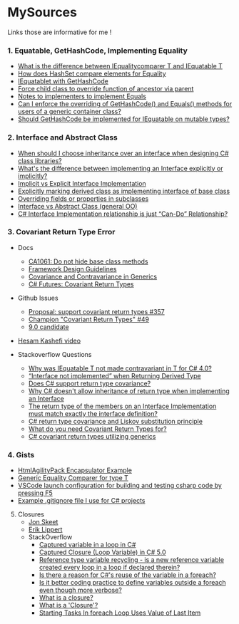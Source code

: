 # MySources
Links those are informative for me !

### 1. Equatable, GetHashCode, Implementing Equality
   - [What is the difference between IEqualitycomparer T and IEquatable T](https://stackoverflow.com/questions/9316918/what-is-the-difference-between-iequalitycomparert-and-iequatablet)
   - [How does HashSet compare elements for Equality](https://stackoverflow.com/questions/8952003/how-does-hashset-compare-elements-for-equality)
   - [IEquatablet with GetHashCode](https://stackoverflow.com/questions/58379115/iequatablet-with-gethashcode)
   - [Force child class to override function of ancestor via parent](https://stackoverflow.com/questions/19791178/force-child-class-to-override-function-of-ancestor-via-parent)
   - [Notes to implementers to implement Equals](https://docs.microsoft.com/en-us/dotnet/api/system.iequatable-1?view=netframework-4.8#notes-to-implementers)
   - [Can I enforce the overriding of GetHashCode() and Equals() methods for users of a generic container class?](https://softwareengineering.stackexchange.com/questions/307999/can-i-enforce-the-overriding-of-gethashcode-and-equals-methods-for-users-of)
   - [Should GetHashCode be implemented for IEquatable<T> on mutable types?](https://stackoverflow.com/questions/49055673/should-gethashcode-be-implemented-for-iequatablet-on-mutable-types)


### 2. Interface and Abstract Class
   - [When should I choose inheritance over an interface when designing C# class libraries?](https://stackoverflow.com/questions/5816563/when-should-i-choose-inheritance-over-an-interface-when-designing-c-sharp-class)
   - [What's the difference between implementing an Interface explicitly or implicitly?](https://softwareengineering.stackexchange.com/questions/136319/whats-the-difference-between-implementing-an-interface-explicitly-or-implicitly)
   - [Implicit vs Explicit Interface Implementation](https://stackoverflow.com/questions/598714/implicit-vs-explicit-interface-implementation)
   - [Explicitly marking derived class as implementing interface of base class](https://stackoverflow.com/questions/46541462/explicitly-marking-derived-class-as-implementing-interface-of-base-class)
   - [Overriding fields or properties in subclasses](https://stackoverflow.com/questions/326223/overriding-fields-or-properties-in-subclasses)
   - [Interface vs Abstract Class (general OO)](https://stackoverflow.com/questions/761194/interface-vs-abstract-class-general-oo)
   - [C# Interface Implementation relationship is just “Can-Do” Relationship?](https://stackoverflow.com/questions/255644/c-sharp-interface-implementation-relationship-is-just-can-do-relationship)

### 3. Covariant Return Type Error
   - Docs
     - [CA1061: Do not hide base class methods](https://docs.microsoft.com/en-us/visualstudio/code-quality/ca1061?view=vs-2019)
     - [Framework Design Guidelines](https://docs.microsoft.com/en-us/dotnet/standard/design-guidelines/)
     - [Covariance and Contravariance in Generics](https://docs.microsoft.com/en-us/dotnet/standard/generics/covariance-and-contravariance)
     - [C# Futures: Covariant Return Types](https://www.infoq.com/news/2020/01/CSharp-Covariant-Return-Types/)

   - Github Issues
     - [Proposal: support covariant return types #357](https://github.com/dotnet/roslyn/issues/357)
     - [Champion "Covariant Return Types" #49](https://github.com/dotnet/csharplang/issues/49)
     - [9.0 candidate](https://github.com/dotnet/csharplang/milestone/15)
     
   - [Hesam Kashefi video](https://www.youtube.com/watch?v=LsKIhuRJbtk&feature=youtu.be)
      
   - Stackoverflow Questions
     - [Why was IEquatable T not made contravariant in T for C# 4.0?](https://stackoverflow.com/questions/3289440/why-was-iequatable-t-not-made-contravariant-in-t-for-c-sharp-4-0)
     - [“Interface not implemented” when Returning Derived Type](https://stackoverflow.com/questions/1121283/interface-not-implemented-when-returning-derived-type)
     - [Does C# support return type covariance?](https://stackoverflow.com/questions/5709034/does-c-sharp-support-return-type-covariance)
     - [Why C# doesn't allow inheritance of return type when implementing an Interface](https://stackoverflow.com/questions/1319663/why-c-sharp-doesnt-allow-inheritance-of-return-type-when-implementing-an-interf)
     - [The return type of the members on an Interface Implementation must match exactly the interface definition?](https://stackoverflow.com/questions/7996127/the-return-type-of-the-members-on-an-interface-implementation-must-match-exactly)
     - [C# return type covariance and Liskov substitution principle](https://stackoverflow.com/questions/43892239/c-sharp-return-type-covariance-and-liskov-substitution-principle)
     - [What do you need Covariant Return Types for?](https://softwareengineering.stackexchange.com/questions/368872/what-do-you-need-covariant-return-types-for)
     - [C# covariant return types utilizing generics](https://stackoverflow.com/questions/4348760/c-sharp-covariant-return-types-utilizing-generics)
     
     
### 4. Gists
   - [HtmlAgilityPack Encapsulator Example](https://github.com/zzzprojects/html-agility-pack/blob/master/src/Tests/HtmlAgilityPack.Tests.NetStandard2_0/EncapsulatorTests.cs)
   - [Generic Equality Comparer for type T](https://gist.github.com/parsalotfy/3209ef2e71255773342b99cab9700f32)
   - [VSCode launch configuration for building and testing csharp code by pressing F5](https://gist.github.com/parsalotfy/10a466c0681fc14bdd86debee7e9789d)
   - [Example .gitignore file I use for C# projects](https://gist.github.com/kmorcinek/2710267)
   
   
5. Closures
   - [Jon Skeet](https://csharpindepth.com/Articles/Closures)
   - [Erik Lippert](https://ericlippert.com/2009/11/12/closing-over-the-loop-variable-considered-harmful-part-one/)
   - StackOverflow
     - [Captured variable in a loop in C#](https://stackoverflow.com/questions/271440/captured-variable-in-a-loop-in-c-sharp)
     - [Captured Closure (Loop Variable) in C# 5.0](https://stackoverflow.com/questions/16264289/captured-closure-loop-variable-in-c-sharp-5-0)
     - [Reference type variable recycling - is a new reference variable created every loop in a loop if declared therein?](https://stackoverflow.com/questions/7383016/reference-type-variable-recycling-is-a-new-reference-variable-created-every-lo)
     - [Is there a reason for C#'s reuse of the variable in a foreach?](https://stackoverflow.com/questions/8898925/is-there-a-reason-for-cs-reuse-of-the-variable-in-a-foreach)
     - [Is it better coding practice to define variables outside a foreach even though more verbose?](https://stackoverflow.com/questions/2388619/is-it-better-coding-practice-to-define-variables-outside-a-foreach-even-though-m)
     - [What is a closure?](https://softwareengineering.stackexchange.com/questions/40454/what-is-a-closure)
     - [What is a 'Closure'?](https://stackoverflow.com/questions/36636/what-is-a-closure)
     - [Starting Tasks In foreach Loop Uses Value of Last Item](https://stackoverflow.com/questions/4684320/starting-tasks-in-foreach-loop-uses-value-of-last-item)
